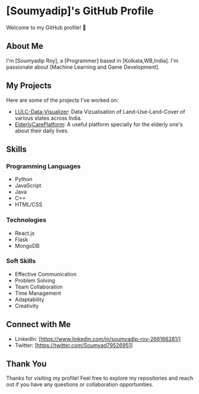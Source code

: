 # [Soumyadip]'s GitHub Profile

Welcome to my GitHub profile! 👋

## About Me

I'm [Soumyadip Roy], a [Programmer] based in [Kolkata,WB,India]. I'm passionate about [Machine Learning and Game Development].

## My Projects

Here are some of the projects I've worked on:

- [LULC-Data-Visualizer](https://github.com/SoumyadipRoy16/LULC-Data-Visualizer): Data Vizualisation of Land-Use-Land-Cover of various states across India.
- [ElderlyCarePlatform](https://github.com/SoumyadipRoy16/ElderlyCarePlatform): A useful platform specially for the elderly one's about their daily lives.
  
## Skills

### Programming Languages

- Python
- JavaScript
- Java
- C++
- HTML/CSS

### Technologies

- React.js
- Flask
- MongoDB

### Soft Skills

- Effective Communication
- Problem Solving
- Team Collaboration
- Time Management
- Adaptability
- Creativity

## Connect with Me

- LinkedIn: [https://www.linkedin.com/in/soumyadip-roy-266166281/]
- Twitter: [https://twitter.com/Soumyad79526951]

## Thank You

Thanks for visiting my profile! Feel free to explore my repositories and reach out if you have any questions or collaboration opportunities.

